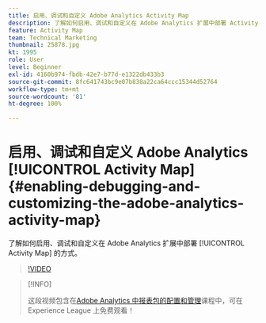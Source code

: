 ```yaml
---
title: 启用、调试和自定义 Adobe Analytics Activity Map
description: 了解如何启用、调试和自定义在 Adobe Analytics 扩展中部署 Activity Map 的方式。
feature: Activity Map
team: Technical Marketing
thumbnail: 25878.jpg
kt: 1995
role: User
level: Beginner
exl-id: 4160b974-fbdb-42e7-b77d-e1322db433b3
source-git-commit: 8fc641743bc9e07b838a22ca64ccc15344d52764
workflow-type: tm+mt
source-wordcount: '81'
ht-degree: 100%

---
```


# 启用、调试和自定义 Adobe Analytics [!UICONTROL Activity Map] {#enabling-debugging-and-customizing-the-adobe-analytics-activity-map}

了解如何启用、调试和自定义在 Adobe Analytics 扩展中部署 [!UICONTROL Activity Map] 的方式。

>[!VIDEO](https://video.tv.adobe.com/v/25878?quality=12&learn=on)

>[!INFO]
>
> 这段视频包含在[Adobe Analytics 中报表包的配置和管理](https://experienceleague.adobe.com/?recommended=Analytics-A-1-2021.1.administration)课程中，可在 Experience League 上免费观看！